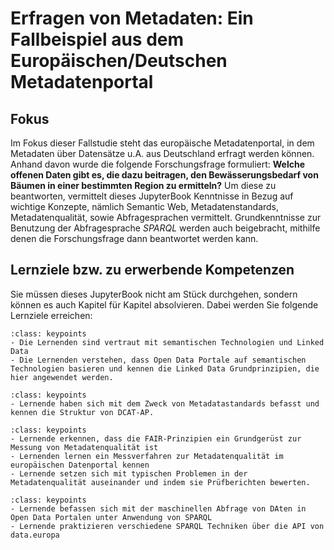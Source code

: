 # Erfragen von Metadaten: Ein Fallbeispiel aus dem Europäischen/Deutschen Metadatenportal
## Fokus
Im Fokus dieser Fallstudie steht das europäische Metadatenportal, in dem Metadaten über Datensätze u.A. aus Deutschland erfragt werden können. Anhand davon wurde die folgende Forschungsfrage formuliert: **Welche offenen Daten gibt es, die dazu beitragen, den Bewässerungsbedarf von Bäumen in einer bestimmten Region zu ermitteln?** Um diese zu beantworten, vermittelt dieses JupyterBook Kenntnisse in Bezug auf wichtige Konzepte, nämlich Semantic Web, Metadatenstandards, Metadatenqualität, sowie Abfragesprachen vermittelt. Grundkenntnisse zur Benutzung der Abfragesprache *SPARQL* werden auch beigebracht, mithilfe denen die Forschungsfrage dann beantwortet werden kann.

## Lernziele bzw. zu erwerbende Kompetenzen
Sie müssen dieses JupyterBook nicht am Stück durchgehen, sondern können es auch Kapitel für Kapitel absolvieren. Dabei werden Sie folgende Lernziele erreichen:

```{admonition} Lernziele
:class: keypoints
- Die Lernenden sind vertraut mit semantischen Technologien und Linked Data
- Die Lernenden verstehen, dass Open Data Portale auf semantischen Technologien basieren und kennen die Linked Data Grundprinzipien, die hier angewendet werden.
```

```{admonition} Lernziele
:class: keypoints
- Lernende haben sich mit dem Zweck von Metadatastandards befasst und kennen die Struktur von DCAT-AP.
```

```{admonition} Lernziele
:class: keypoints
- Lernende erkennen, dass die FAIR-Prinzipien ein Grundgerüst zur Messung von Metadatenqualität ist
- Lernenden lernen ein Messverfahren zur Metadatenqualität im europäischen Datenportal kennen
- Lernende setzen sich mit typischen Problemen in der Metadatenqualität auseinander und indem sie Prüfberichten bewerten.
```

```{admonition} Lernziele
:class: keypoints
- Lernende befassen sich mit der maschinellen Abfrage von DAten in Open Data Portalen unter Anwendung von SPARQL
- Lernende praktizieren verschiedene SPARQL Techniken über die API von data.europa
```